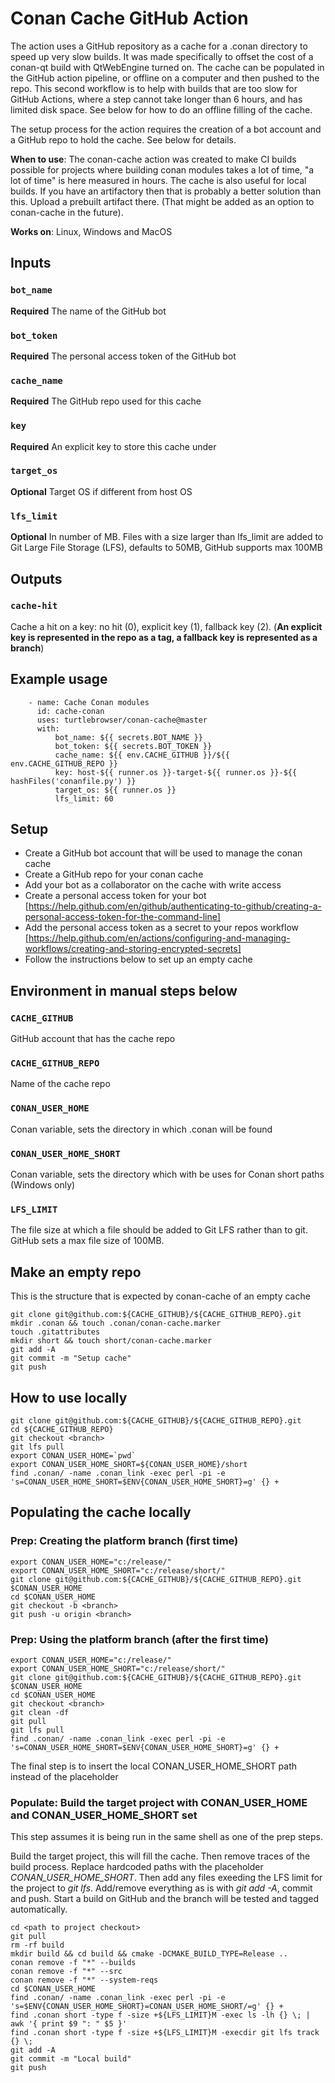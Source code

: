 # Conan Cache GitHub Action

The action uses a GitHub repository as a cache for a .conan directory to speed up very slow builds. It was made specifically to offset the cost of a conan-qt build with QtWebEngine turned on. The cache can be populated in the GitHub action pipeline, or offline on a computer and then pushed to the repo. This second workflow is to help with builds that are too slow for GitHub Actions, where a step cannot take longer than 6 hours, and has limited disk space. See below for how to do an offline filling of the cache. 

The setup process for the action requires the creation of a bot account and a GitHub repo to hold the cache. See below for details.

**When to use**: The conan-cache action was created to make CI builds possible for projects where building conan modules takes a lot of time, "a lot of time" is here measured in hours. The cache is also useful for local builds. If you have an artifactory then that is probably a better solution than this. Upload a prebuilt artifact there. (That might be added as an option to conan-cache in the future).

**Works on**: Linux, Windows and MacOS 

## Inputs

### `bot_name`
**Required** The name of the GitHub bot

### `bot_token`
**Required** The personal access token of the GitHub bot

### `cache_name`
**Required** The GitHub repo used for this cache

### `key`
**Required** An explicit key to store this cache under

### `target_os`
**Optional** Target OS if different from host OS

### `lfs_limit`
**Optional** In number of MB. Files with a size larger than lfs_limit are added to Git Large File Storage (LFS), defaults to 50MB, GitHub supports max 100MB

## Outputs

### `cache-hit`
Cache a hit on a key: no hit (0), explicit key (1), fallback key (2).
(**An explicit key is represented in the repo as a tag, a fallback key is represented as a branch**)

## Example usage
~~~~
    - name: Cache Conan modules
      id: cache-conan
      uses: turtlebrowser/conan-cache@master
      with:
          bot_name: ${{ secrets.BOT_NAME }}
          bot_token: ${{ secrets.BOT_TOKEN }}
          cache_name: ${{ env.CACHE_GITHUB }}/${{ env.CACHE_GITHUB_REPO }}
          key: host-${{ runner.os }}-target-${{ runner.os }}-${{ hashFiles('conanfile.py') }}
          target_os: ${{ runner.os }}
          lfs_limit: 60
~~~~

## Setup
* Create a GitHub bot account that will be used to manage the conan cache
* Create a GitHub repo for your conan cache
* Add your bot as a collaborator on the cache with write access
* Create a personal access token for your bot [https://help.github.com/en/github/authenticating-to-github/creating-a-personal-access-token-for-the-command-line]
* Add the personal access token as a secret to your repos workflow [https://help.github.com/en/actions/configuring-and-managing-workflows/creating-and-storing-encrypted-secrets]
* Follow the instructions below to set up an empty cache

## Environment in manual steps below

### `CACHE_GITHUB`
GitHub account that has the cache repo
### `CACHE_GITHUB_REPO`
Name of the cache repo
### `CONAN_USER_HOME`
Conan variable, sets the directory in which .conan will be found
### `CONAN_USER_HOME_SHORT`
Conan variable, sets the directory which with be uses for Conan short paths (Windows only)
### `LFS_LIMIT`
The file size at which a file should be added to Git LFS rather than to git. GitHub sets a max file size of 100MB.

## Make an empty repo

This is the structure that is expected by conan-cache of an empty cache

~~~
git clone git@github.com:${CACHE_GITHUB}/${CACHE_GITHUB_REPO}.git
mkdir .conan && touch .conan/conan-cache.marker
touch .gitattributes
mkdir short && touch short/conan-cache.marker
git add -A
git commit -m "Setup cache"
git push
~~~

## How to use locally

~~~
git clone git@github.com:${CACHE_GITHUB}/${CACHE_GITHUB_REPO}.git
cd ${CACHE_GITHUB_REPO}
git checkout <branch>
git lfs pull
export CONAN_USER_HOME=`pwd`
export CONAN_USER_HOME_SHORT=${CONAN_USER_HOME}/short
find .conan/ -name .conan_link -exec perl -pi -e 's=CONAN_USER_HOME_SHORT=$ENV{CONAN_USER_HOME_SHORT}=g' {} +
~~~

## Populating the cache locally

### Prep: Creating the platform branch (first time)

~~~
export CONAN_USER_HOME="c:/release/"
export CONAN_USER_HOME_SHORT="c:/release/short/"
git clone git@github.com:${CACHE_GITHUB}/${CACHE_GITHUB_REPO}.git $CONAN_USER_HOME
cd $CONAN_USER_HOME
git checkout -b <branch>
git push -u origin <branch>
~~~

### Prep: Using the platform branch (after the first time)

~~~
export CONAN_USER_HOME="c:/release/"
export CONAN_USER_HOME_SHORT="c:/release/short/"
git clone git@github.com:${CACHE_GITHUB}/${CACHE_GITHUB_REPO}.git $CONAN_USER_HOME
cd $CONAN_USER_HOME
git checkout <branch>
git clean -df
git pull
git lfs pull
find .conan/ -name .conan_link -exec perl -pi -e 's=CONAN_USER_HOME_SHORT=$ENV{CONAN_USER_HOME_SHORT}=g' {} +
~~~

The final step is to insert the local CONAN_USER_HOME_SHORT path instead of the placeholder

### Populate: Build the target project with CONAN_USER_HOME and CONAN_USER_HOME_SHORT set

This step assumes it is being run in the same shell as one of the prep steps.

Build the target project, this will fill the cache. Then remove traces of the build process. Replace hardcoded paths with the placeholder _CONAN_USER_HOME_SHORT_. Then add any files exeeding the LFS limit for the project to _git lfs_. Add/remove everything as is with _git add -A_, commit and push. Start a build on GitHub and the branch will be tested and tagged automatically.

~~~
cd <path to project checkout>
git pull
rm -rf build
mkdir build && cd build && cmake -DCMAKE_BUILD_TYPE=Release ..
conan remove -f "*" --builds
conan remove -f "*" --src
conan remove -f "*" --system-reqs
cd $CONAN_USER_HOME
find .conan/ -name .conan_link -exec perl -pi -e 's=$ENV{CONAN_USER_HOME_SHORT}=CONAN_USER_HOME_SHORT/=g' {} +
find .conan short -type f -size +${LFS_LIMIT}M -exec ls -lh {} \; | awk '{ print $9 ": " $5 }'
find .conan short -type f -size +${LFS_LIMIT}M -execdir git lfs track {} \;
git add -A
git commit -m "Local build"
git push
~~~
